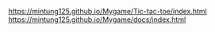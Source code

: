 https://mintung125.github.io/Mygame/Tic-tac-toe/index.html
https://mintung125.github.io/Mygame/docs/index.html
